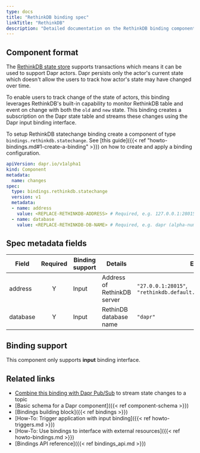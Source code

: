 ```yaml
---
type: docs
title: "RethinkDB binding spec"
linkTitle: "RethinkDB"
description: "Detailed documentation on the RethinkDB binding component"
---
```


## Component format

The [RethinkDB state store]({{X20X}}) supports transactions which means it can be used to support Dapr actors. Dapr persists only the actor's current state which doesn't allow the users to track how actor's state may have changed over time.

To enable users to track change of the state of actors, this binding leverages RethinkDB's built-in capability to monitor RethinkDB table and event on change with both the `old` and `new` state. This binding creates a subscription on the Dapr state table and streams these changes using the Dapr input binding interface.

To setup RethinkDB statechange binding create a component of type `bindings.rethinkdb.statechange`. See [this guide]({{< ref "howto-bindings.md#1-create-a-binding" >}}) on how to create and apply a binding configuration.


```yaml
apiVersion: dapr.io/v1alpha1
kind: Component
metadata:
  name: changes
spec:
  type: bindings.rethinkdb.statechange
  version: v1
  metadata:
  - name: address
    value: <REPLACE-RETHINKDB-ADDRESS> # Required, e.g. 127.0.0.1:28015 or rethinkdb.default.svc.cluster.local:28015).
  - name: database
    value: <REPLACE-RETHINKDB-DB-NAME> # Required, e.g. dapr (alpha-numerics only)
```

## Spec metadata fields

| Field    | Required | Binding support | Details                     | Example                                                           |
| -------- |:--------:| --------------- | --------------------------- | ----------------------------------------------------------------- |
| address  |    Y     | Input           | Address of RethinkDB server | `"27.0.0.1:28015"`, `"rethinkdb.default.svc.cluster.local:28015"` |
| database |    Y     | Input           | RethinDB database name      | `"dapr"`                                                          |

## Binding support

This component only supports **input** binding interface.

## Related links

- [Combine this binding with Dapr Pub/Sub](https://github.com/mchmarny/dapr-state-store-change-handler) to stream state changes to a topic
- [Basic schema for a Dapr component]({{< ref component-schema >}})
- [Bindings building block]({{< ref bindings >}})
- [How-To: Trigger application with input binding]({{< ref howto-triggers.md >}})
- [How-To: Use bindings to interface with external resources]({{< ref howto-bindings.md >}})
- [Bindings API reference]({{< ref bindings_api.md >}})
